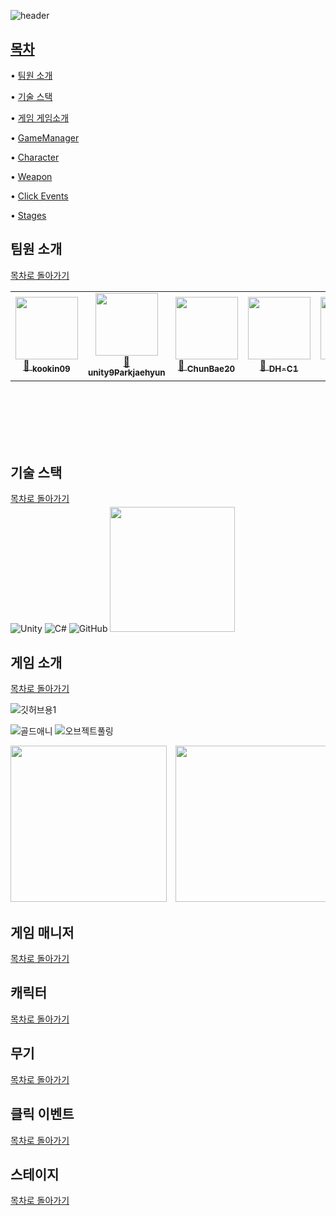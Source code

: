 
![header](https://capsule-render.vercel.app/api?type=waving&height=300&color=FFB6C1&text=16조%20%2t입니다&fontColor=F0FFF0)




## [목차](#목차)

• [팀원 소개](#팀원-소개) 

• [기술 스택](#기술-스택) 

• [게임 게임소개](#게임-소개개) 

• [GameManager](#게임-매니저) 

• [Character](#캐릭터) 

• [Weapon](#무기) 

• [Click Events](#클릭-이벤트) 

• [Stages](#스테이지) 

## 팀원 소개
[목차로 돌아가기](#목차)


<table>
  <tr>
    <td align="center">
      <a href="https://github.com/kookin09">
        <img src="https://avatars.githubusercontent.com/kookin09" width="100"/><br/>
        🔗 <sub><b>kookin09</b></sub>
      </a>
    </td>
    <td align="center">
      <a href="https://github.com/unity9Parkjaehyun">
        <img src="https://avatars.githubusercontent.com/unity9Parkjaehyun" width="100"/><br/>
        🔗 <sub><b>unity9Parkjaehyun</b></sub>
      </a>
    </td>
    <td align="center">
      <a href="https://github.com/ChunBae20">
        <img src="https://avatars.githubusercontent.com/ChunBae20" width="100"/><br/>
        🔗 <sub><b>ChunBae20</b></sub>
      </a>
    </td>
    <td align="center">
      <a href="https://github.com/DH-C1">
        <img src="https://avatars.githubusercontent.com/DH-C1" width="100"/><br/>
        🔗 <sub><b>DH-C1</b></sub>
      </a>
    </td>
    <td align="center">
      <a href="https://github.com/sunyeji">
        <img src="https://avatars.githubusercontent.com/sunyeji" width="100"/><br/>
        🔗 <sub><b>sunyeji</b></sub>
      </a>
    </td>
  </tr>
</table>

<br/>
<br/>
<br/>
<br/>
<br/>


## 기술 스택
[목차로 돌아가기](#목차)

![Unity](https://img.shields.io/badge/unity-%23000000.svg?style=for-the-badge&logo=unity&logoColor=white)
![C#](https://img.shields.io/badge/c%23-%23239120.svg?style=for-the-badge&logo=csharp&logoColor=white)
![GitHub](https://img.shields.io/badge/github-%23121011.svg?style=for-the-badge&logo=github&logoColor=white)
<img src="https://github.com/user-attachments/assets/c7f5fece-6a4c-41fc-b51a-908d627984af" width="200" style="margin-top:-10px;" />




## 게임 소개
[목차로 돌아가기](#목차)

![깃허브용1](https://github.com/user-attachments/assets/d23abfc7-01dc-419d-9d7b-1e8bdcde3a6b)

![골드애니](https://github.com/user-attachments/assets/826fa0eb-6a09-49c6-a9c9-fc31262ea309)
![오브젝트풀링](https://github.com/user-attachments/assets/da117c24-d0e9-4119-99f9-7ff376f9a799)

<div style="overflow-x: auto; white-space: nowrap;">
  <img src="https://github.com/user-attachments/assets/d23abfc7-01dc-419d-9d7b-1e8bdcde3a6b" width="250" style="display:inline-block; margin-right:10px;">
  <img src="https://github.com/user-attachments/assets/826fa0eb-6a09-49c6-a9c9-fc31262ea309" width="250" style="display:inline-block; margin-right:10px;">
  <img src="https://github.com/user-attachments/assets/da117c24-d0e9-4119-99f9-7ff376f9a799" width="250" style="display:inline-block;">
</div>



## 게임 매니저
[목차로 돌아가기](#목차)

## 캐릭터
[목차로 돌아가기](#목차)

## 무기
[목차로 돌아가기](#목차)

## 클릭 이벤트
[목차로 돌아가기](#목차)

## 스테이지
[목차로 돌아가기](#목차)



